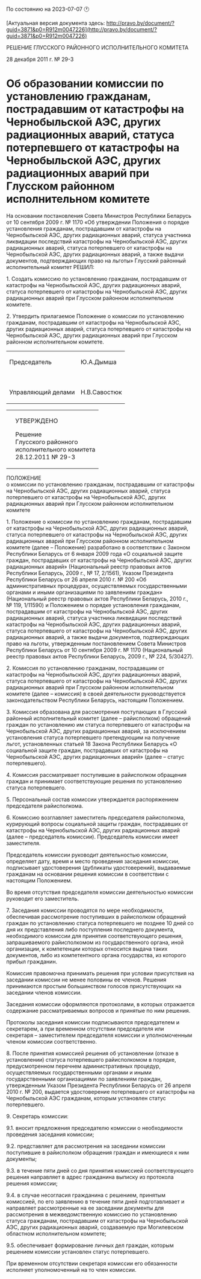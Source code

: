 По состоянию на 2023-07-07 &#x1F550;

[Актуальная версия документа здесь: http://pravo.by/document/?guid=3871&p0=R912m0047226](http://pravo.by/document/?guid=3871&p0=R912m0047226)

<p>РЕШЕНИЕ ГЛУССКОГО РАЙОННОГО ИСПОЛНИТЕЛЬНОГО КОМИТЕТА</p>
<p>28 декабря 2011 г. № 29-3</p>
<h1>Об образовании комиссии по установлению гражданам, пострадавшим от катастрофы на Чернобыльской АЭС, других радиационных аварий, статуса потерпевшего от катастрофы на Чернобыльской АЭС, других радиационных аварий при Глусском районном исполнительном комитете</h1>
<p>На основании постановления Совета Министров Республики Беларусь от 10 сентября 2009 г. № 1170 «Об утверждении Положения о порядке установления гражданам, пострадавшим от катастрофы на Чернобыльской АЭС, других радиационных аварий, статуса участника ликвидации последствий катастрофы на Чернобыльской АЭС, других радиационных аварий, статуса потерпевшего от катастрофы на Чернобыльской АЭС, других радиационных аварий, а также выдачи документов, подтверждающих право на льготы» Глусский районный исполнительный комитет РЕШИЛ:</p>
<p>1. Создать комиссию по установлению гражданам, пострадавшим от катастрофы на Чернобыльской АЭС, других радиационных аварий, статуса потерпевшего от катастрофы на Чернобыльской АЭС, других радиационных аварий при Глусском районном исполнительном комитете.</p>
<p>2. Утвердить прилагаемое Положение о комиссии по установлению гражданам, пострадавшим от катастрофы на Чернобыльской АЭС, других радиационных аварий, статуса потерпевшего от катастрофы на Чернобыльской АЭС, других радиационных аварий при Глусском районном исполнительном комитете.</p>
<p></p>
<table>
<tr>
<td><p>Председатель</p></td>
<td><p>Ю.А.Дымша</p></td>
</tr>
<tr>
<td><p></p></td>
<td><p></p></td>
</tr>
<tr>
<td><p>Управляющий делами</p></td>
<td><p>Н.В.Савостюк</p></td>
</tr>
</table>
<p></p>
<table><tr>
<td><p></p></td>
<td>
<p>УТВЕРЖДЕНО</p>
<p>Решение<br>Глусского районного<br>исполнительного комитета<br>28.12.2011 № 29-3</p>
</td>
</tr></table>
<p>ПОЛОЖЕНИЕ<br>о комиссии по установлению гражданам, пострадавшим от катастрофы на Чернобыльской АЭС, других радиационных аварий, статуса потерпевшего от катастрофы на Чернобыльской АЭС, других радиационных аварий при Глусском районном исполнительном комитете</p>
<p>1. Положение о комиссии по установлению гражданам, пострадавшим от катастрофы на Чернобыльской АЭС, других радиационных аварий, статуса потерпевшего от катастрофы на Чернобыльской АЭС, других радиационных аварий при Глусском районном исполнительном комитете (далее – Положение) разработано в соответствии с Законом Республики Беларусь от 6 января 2009 года «О социальной защите граждан, пострадавших от катастрофы на Чернобыльской АЭС, других радиационных аварий» (Национальный реестр правовых актов Республики Беларусь, 2009 г., № 17, 2/1561), Указом Президента Республики Беларусь от 26 апреля 2010 г. № 200 «Об административных процедурах, осуществляемых государственными органами и иными организациями по заявлениям граждан» (Национальный реестр правовых актов Республики Беларусь, 2010 г., № 119, 1/11590) и Положением о порядке установления гражданам, пострадавшим от катастрофы на Чернобыльской АЭС, других радиационных аварий, статуса участника ликвидации последствий катастрофы на Чернобыльской АЭС, других радиационных аварий, статуса потерпевшего от катастрофы на Чернобыльской АЭС, других радиационных аварий, а также выдачи документов, подтверждающих право на льготы, утвержденным постановлением Совета Министров Республики Беларусь от 10 сентября 2009 г. № 1170 (Национальный реестр правовых актов Республики Беларусь, 2009 г., № 224, 5/30427).</p>
<p>2. Комиссия по установлению гражданам, пострадавшим от катастрофы на Чернобыльской АЭС, других радиационных аварий, статуса потерпевшего от катастрофы на Чернобыльской АЭС, других радиационных аварий при Глусском районном исполнительном комитете (далее – комиссия) в своей деятельности руководствуется законодательством Республики Беларусь, настоящим Положением.</p>
<p>3. Комиссия образована для рассмотрения поступающих в Глусский районный исполнительный комитет (далее – райисполком) обращений граждан по установлению им статуса потерпевшего от катастрофы на Чернобыльской АЭС, других радиационных аварий, за исключением установления статуса потерпевшего претендующим на получение льгот, установленных статьей 18 Закона Республики Беларусь «О социальной защите граждан, пострадавших от катастрофы на Чернобыльской АЭС, других радиационных аварий» (далее – статус потерпевшего).</p>
<p>4. Комиссия рассматривает поступившие в райисполком обращения граждан и принимает соответствующие решения по установлению статуса потерпевшего.</p>
<p>5. Персональный состав комиссии утверждается распоряжением председателя райисполкома.</p>
<p>6. Комиссию возглавляет заместитель председателя райисполкома, курирующий вопросы социальной защиты граждан, пострадавших от катастрофы на Чернобыльской АЭС, других радиационных аварий (далее – председатель комиссии). Председатель комиссии имеет заместителя.</p>
<p>Председатель комиссии руководит деятельностью комиссии, определяет дату, время и место проведения заседания комиссии, подписывает удостоверения (дубликаты удостоверений), выдаваемые гражданам на основании решения комиссии в соответствии с настоящим Положением.</p>
<p>Во время отсутствия председателя комиссии деятельностью комиссии руководит его заместитель.</p>
<p>7. Заседания комиссии проводятся по мере необходимости, обеспечивая рассмотрение поступивших в райисполком обращений граждан по установлению статуса потерпевшего не позднее 10 дней со дня их представления либо поступления последнего документа, необходимого комиссии для принятия соответствующего решения, запрашиваемого райисполкомом из государственного органа, иной организации, к компетенции которых относится выдача таких документов, либо из компетентного органа государства, из которого прибыл гражданин.</p>
<p>Комиссия правомочна принимать решения при условии присутствия на заседании комиссии не менее половины ее членов. Решения принимаются простым большинством голосов присутствующих на заседании членов комиссии.</p>
<p>Заседания комиссии оформляются протоколами, в которых отражается содержание рассматриваемых вопросов и принятые по ним решения.</p>
<p>Протоколы заседания комиссии подписываются председателем и секретарем, а при временном отсутствии председателя или секретаря – заместителем председателя комиссии и уполномоченным членом комиссии соответственно.</p>
<p>8. После принятия комиссией решения об установлении (отказе в установлении) статуса потерпевшего райисполкомом в порядке, предусмотренном перечнем административных процедур, осуществляемых государственными органами и иными государственными организациями по заявлениям граждан, утвержденным Указом Президента Республики Беларусь от 26 апреля 2010 г. № 200, выдается удостоверение потерпевшего от катастрофы на Чернобыльской АЭС гражданам, которым установлен статус потерпевшего.</p>
<p>9. Секретарь комиссии:</p>
<p>9.1. вносит предложения председателю комиссии о необходимости проведения заседания комиссии;</p>
<p>9.2. представляет для рассмотрения на заседании комиссии поступившие в райисполком обращения граждан и имеющиеся к ним документы;</p>
<p>9.3. в течение пяти дней со дня принятия комиссией соответствующего решения направляет в адрес гражданина выписку из протокола решения комиссии;</p>
<p>9.4. в случае несогласия гражданина с решением, принятым комиссией, по его заявлению в течение пяти дней подготавливает и направляет рассмотренные на ее заседании документы для рассмотрения в межведомственную комиссию по установлению статуса гражданам, пострадавшим от катастрофы на Чернобыльской АЭС, других радиационных аварий, создаваемую при Могилевском областном исполнительном комитете;</p>
<p>9.5. обеспечивает формирование личных дел граждан, которым решением комиссии установлен статус потерпевшего.</p>
<p>При временном отсутствии секретаря комиссии его обязанности исполняет уполномоченный на то член комиссии.</p>